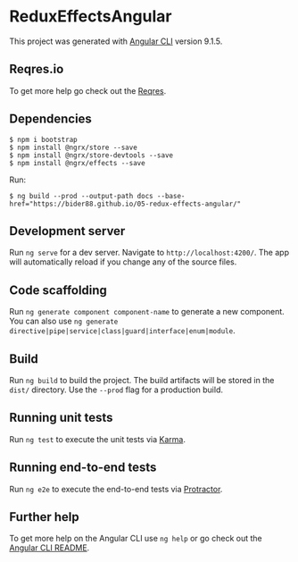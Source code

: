 # ReduxEffectsAngular

This project was generated with [Angular CLI](https://github.com/angular/angular-cli) version 9.1.5.

## Reqres.io

To get more help go check out the [Reqres](https://reqres.in).

## Dependencies
```
$ npm i bootstrap
$ npm install @ngrx/store --save
$ npm install @ngrx/store-devtools --save
$ npm install @ngrx/effects --save
```

Run:
```
$ ng build --prod --output-path docs --base-href="https://bider88.github.io/05-redux-effects-angular/"
```

## Development server

Run `ng serve` for a dev server. Navigate to `http://localhost:4200/`. The app will automatically reload if you change any of the source files.

## Code scaffolding

Run `ng generate component component-name` to generate a new component. You can also use `ng generate directive|pipe|service|class|guard|interface|enum|module`.

## Build

Run `ng build` to build the project. The build artifacts will be stored in the `dist/` directory. Use the `--prod` flag for a production build.

## Running unit tests

Run `ng test` to execute the unit tests via [Karma](https://karma-runner.github.io).

## Running end-to-end tests

Run `ng e2e` to execute the end-to-end tests via [Protractor](http://www.protractortest.org/).

## Further help

To get more help on the Angular CLI use `ng help` or go check out the [Angular CLI README](https://github.com/angular/angular-cli/blob/master/README.md).
